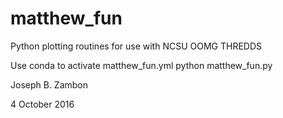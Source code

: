 # matthew_fun
Python plotting routines for use with NCSU OOMG THREDDS

Use conda to activate matthew_fun.yml
python matthew_fun.py

Joseph B. Zambon

4 October 2016

